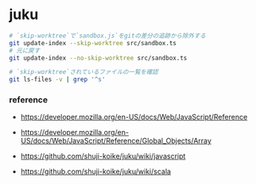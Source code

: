 # juku

```sh
# `skip-worktree`で`sandbox.js`をgitの差分の追跡から除外する
git update-index --skip-worktree src/sandbox.ts
# 元に戻す
git update-index --no-skip-worktree src/sandbox.ts

# `skip-worktree`されているファイルの一覧を確認
git ls-files -v | grep '^s'
```

### reference

- https://developer.mozilla.org/en-US/docs/Web/JavaScript/Reference
- https://developer.mozilla.org/en-US/docs/Web/JavaScript/Reference/Global_Objects/Array

- https://github.com/shuji-koike/juku/wiki/javascript
- https://github.com/shuji-koike/juku/wiki/scala
